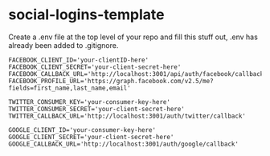 # social-logins-template

Create a .env file at the top level of your repo and fill this stuff out, .env has already been added to .gitignore.

```
FACEBOOK_CLIENT_ID='your-clientID-here'
FACEBOOK_CLIENT_SECRET='your-client-secret-here'
FACEBOOK_CALLBACK_URL='http://localhost:3001/api/auth/facebook/callback'
FACEBOOK_PROFILE_URL='https://graph.facebook.com/v2.5/me?fields=first_name,last_name,email'

TWITTER_CONSUMER_KEY='your-consumer-key-here'
TWITTER_CONSUMER_SECRET='your-client-secret-here'
TWITTER_CALLBACK_URL='http://localhost:3001/auth/twitter/callback'

GOOGLE_CLIENT_ID='your-consumer-key-here'
GOOGLE_CLIENT_SECRET='your-client-secret-here'
GOOGLE_CALLBACK_URL='http://localhost:3001/auth/google/callback'
```

